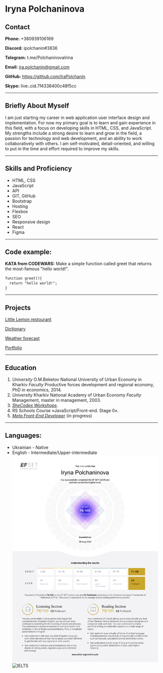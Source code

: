 # Iryna Polchaninova

## Contact

**Phone:** +380939106169

**Discord:** ipolchanin#3836

**Telegram:** t.me/PolchaninovaIrina

**Email:** ira.polchanin@gmail.com

**GitHub:** https://github.com/IraPolchanin

**Skype:** live:.cid.7f4338400c48f5cc

---

## Briefly About Myself

I am just starting my career in web application user interface design and implementation. For now my primary goal is to learn and gain experience in this field, with a focus on developing skills in HTML, CSS, and JavaScript.  My strengths include a strong desire to learn and grow in the field, a passion for technology and web development, and an ability to work collaboratively with others. I am self-motivated, detail-oriented, and willing to put in the time and effort required to improve my skills.

---

## Skills and Proficiency
* HTML, CSS
* JavaScript
* API
* GIT, GitHub
* Bootstrap
* Hosting
* Flexbox
* SEO
* Responsive design
* React
* Figma
  
---

## Code example:
**KATA from CODEWARS:** Make a simple function called greet that returns the most-famous "hello world!".
```
function greet(){
  return "hello world!";
}
```
---

## Projects
[Little Lemon restourant](https://dainty-malabi-980256.netlify.app/)

[Dictionary](https://delicate-meringue-8e6586.netlify.app/)

[Weather forecast](https://dainty-gingersnap-d0fc05.netlify.app/)

[Portfolio](https://fluffy-seahorse-71196e.netlify.app/index.html)

---
## Education
1. *University* O.M.Beketov National University of Urban Economy in Kharkiv *Faculty* Productive forces development and regional economy, PhD in economics, 2014.
2. *University* Kharkiv National Academy of Urban Economy *Faculty* Management, master in management, 2003.
3. [*SheCodes Workshops*](https://www.shecodes.io/graduates/44131-iryna-polchaninova).
4. RS Schools Course «JavaScript/Front-end. Stage 0».
5. [*Meta Front-End Developer*](https://www.coursera.org/professional-certificates/meta-front-end-developer) (in progress)

   
---

## Languages:
* Ukrainian -  Native
* English - Intermediate/Upper-intermediate
  ![EF SET Certificate](assets/EFSET.png)
  ![IELTS](assets/%D0%922.jpg)



